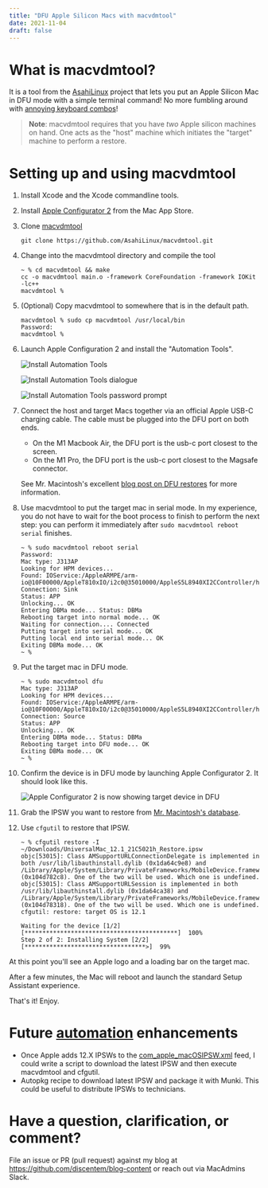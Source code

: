 ```yaml
---
title: "DFU Apple Silicon Macs with macvdmtool"
date: 2021-11-04
draft: false
---
```


# What is macvdmtool?

It is a tool from the [AsahiLinux](https://asahilinux.org/) project that lets you put an Apple Silicon Mac in DFU mode with a simple terminal command! No more fumbling around with [annoying keyboard combos](https://mrmacintosh.com/restore-macos-firmware-on-an-apple-silicon-mac-boot-to-dfu-mode/)! 

> **Note**: macvdmtool requires that you have _two_ Apple silicon machines on hand. One acts as the "host" machine which initiates the "target" machine to perform a restore. 

# Setting up and using macvdmtool

1. Install Xcode and the Xcode commandline tools.
1. Install [Apple Configurator 2](https://apps.apple.com/us/app/apple-configurator-2/id1037126344?mt=12) from the Mac App Store.
1. Clone [macvdmtool](https://github.com/AsahiLinux/macvdmtool.git)

    ```shell
    git clone https://github.com/AsahiLinux/macvdmtool.git
    ```
1. Change into the macvdmtool directory and compile the tool
    ```text
    ~ % cd macvdmtool && make
    cc -o macvdmtool main.o -framework CoreFoundation -framework IOKit -lc++
    macvdmtool % 
    ```
1. (Optional) Copy macvdmtool to somewhere that is in the default path.
    ```text
    macvdmtool % sudo cp macvdmtool /usr/local/bin
    Password:
    macvdmtool % 
    ```
1. Launch Apple Configuration 2 and install the "Automation Tools".

    ![Install Automation Tools](/images/macvdmtool/cfgutil/install_automation.png)

    ![Install Automation Tools dialogue](/images/macvdmtool/cfgutil/install_popup.png)

    ![Install Automation Tools password prompt](/images/macvdmtool/cfgutil/install_password.png)

1. Connect the host and target Macs together via an official Apple USB-C charging cable. The cable must be plugged into the DFU port on both ends. 

    - On the M1 Macbook Air, the DFU port is the usb-c port closest to the screen. 
    - On the M1 Pro, the DFU port is the usb-c port closest to the Magsafe connector.

    See Mr. Macintosh's excellent [blog post on DFU restores](https://mrmacintosh.com/restore-macos-firmware-on-an-apple-silicon-mac-boot-to-dfu-mode/) for more information.

1. Use macvdmtool to put the target mac in serial mode. In my experience, you do not have to wait for the boot process to finish to perform the next step: you can perform it immediately after `sudo macvdmtool reboot serial` finishes.

    ```text
    ~ % sudo macvdmtool reboot serial
    Password:
    Mac type: J313AP
    Looking for HPM devices...
    Found: IOService:/AppleARMPE/arm-io@10F00000/AppleT810xIO/i2c0@35010000/AppleS5L8940XI2CController/hpmBusManager@6B/AppleHPMBusController/hpm0/AppleHPMARM
    Connection: Sink
    Status: APP
    Unlocking... OK
    Entering DBMa mode... Status: DBMa
    Rebooting target into normal mode... OK
    Waiting for connection.... Connected
    Putting target into serial mode... OK
    Putting local end into serial mode... OK
    Exiting DBMa mode... OK
    ~ %
    ```
1. Put the target mac in DFU mode.

    ```text
    ~ % sudo macvdmtool dfu
    Mac type: J313AP
    Looking for HPM devices...
    Found: IOService:/AppleARMPE/arm-io@10F00000/AppleT810xIO/i2c0@35010000/AppleS5L8940XI2CController/hpmBusManager@6B/AppleHPMBusController/hpm0/AppleHPMARM
    Connection: Source
    Status: APP
    Unlocking... OK
    Entering DBMa mode... Status: DBMa
    Rebooting target into DFU mode... OK
    Exiting DBMa mode... OK
    ~ %
    ```
1. Confirm the device is in DFU mode by launching Apple Configurator 2. It should look like this.

    ![Apple Configurator 2 is now showing target device in DFU](/images/macvdmtool/apple_configurator/dfu.png)

1. Grab the IPSW you want to restore from [Mr. Macintosh's database](https://mrmacintosh.com/apple-silicon-m1-full-macos-restore-ipsw-firmware-files-database/).

1. Use `cfgutil` to restore that IPSW.
    ```text
    ~ % cfgutil restore -I ~/Downloads/UniversalMac_12.1_21C5021h_Restore.ipsw
    objc[53015]: Class AMSupportURLConnectionDelegate is implemented in both /usr/lib/libauthinstall.dylib (0x1da64c9e8) and /Library/Apple/System/Library/PrivateFrameworks/MobileDevice.framework/Versions/A/MobileDevice (0x104d782c8). One of the two will be used. Which one is undefined.
    objc[53015]: Class AMSupportURLSession is implemented in both /usr/lib/libauthinstall.dylib (0x1da64ca38) and /Library/Apple/System/Library/PrivateFrameworks/MobileDevice.framework/Versions/A/MobileDevice (0x104d78318). One of the two will be used. Which one is undefined.
    cfgutil: restore: target OS is 12.1

    Waiting for the device [1/2] [*******************************************]  100%
    Step 2 of 2: Installing System [2/2] [**********************************>]  99%
    ```

At this point you'll see an Apple logo and a loading bar on the target mac. 

After a few minutes, the Mac will reboot and launch the standard Setup Assistant experience.

That's it! Enjoy. 

# Future [automation](https://xkcd.com/1319/) enhancements

- Once Apple adds 12.X IPSWs to the [com_apple_macOSIPSW.xml](https://mesu.apple.com/assets/macos/com_apple_macOSIPSW/com_apple_macOSIPSW.xml) feed, I could write a script to download the latest IPSW and then execute macvdmtool and cfgutil. 
- Autopkg recipe to download latest IPSW and package it with Munki. This could be useful to distribute IPSWs to technicians.

# Have a question, clarification, or comment? 

File an issue or PR (pull request) against my blog at https://github.com/discentem/blog-content or reach out via MacAdmins Slack.




